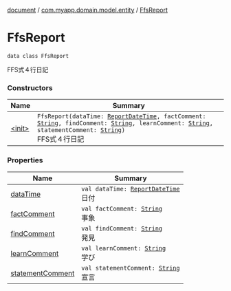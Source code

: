 [document](../../index.md) / [com.myapp.domain.model.entity](../index.md) / [FfsReport](./index.md)

# FfsReport

`data class FfsReport`

FFS式４行日記

### Constructors

| Name | Summary |
|---|---|
| [&lt;init&gt;](-init-.md) | `FfsReport(dataTime: `[`ReportDateTime`](../../com.myapp.domain.model.value/-report-date-time/index.md)`, factComment: `[`String`](https://kotlinlang.org/api/latest/jvm/stdlib/kotlin/-string/index.html)`, findComment: `[`String`](https://kotlinlang.org/api/latest/jvm/stdlib/kotlin/-string/index.html)`, learnComment: `[`String`](https://kotlinlang.org/api/latest/jvm/stdlib/kotlin/-string/index.html)`, statementComment: `[`String`](https://kotlinlang.org/api/latest/jvm/stdlib/kotlin/-string/index.html)`)`<br>FFS式４行日記 |

### Properties

| Name | Summary |
|---|---|
| [dataTime](data-time.md) | `val dataTime: `[`ReportDateTime`](../../com.myapp.domain.model.value/-report-date-time/index.md)<br>日付 |
| [factComment](fact-comment.md) | `val factComment: `[`String`](https://kotlinlang.org/api/latest/jvm/stdlib/kotlin/-string/index.html)<br>事象 |
| [findComment](find-comment.md) | `val findComment: `[`String`](https://kotlinlang.org/api/latest/jvm/stdlib/kotlin/-string/index.html)<br>発見 |
| [learnComment](learn-comment.md) | `val learnComment: `[`String`](https://kotlinlang.org/api/latest/jvm/stdlib/kotlin/-string/index.html)<br>学び |
| [statementComment](statement-comment.md) | `val statementComment: `[`String`](https://kotlinlang.org/api/latest/jvm/stdlib/kotlin/-string/index.html)<br>宣言 |
